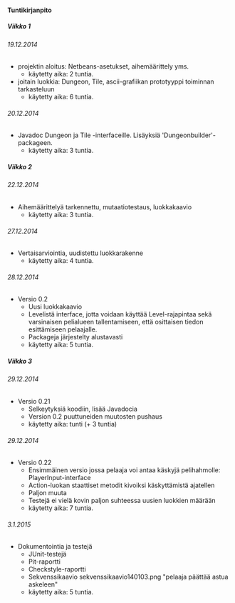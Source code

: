 ﻿#### Tuntikirjanpito##### Viikko 1###### 19.12.2014* projektin aloitus: Netbeans-asetukset, aihemäärittely yms.  * käytetty aika: 2 tuntia.* joitain luokkia: Dungeon, Tile, ascii-grafiikan prototyyppi toiminnan tarkasteluun  * käytetty aika: 6 tuntia.###### 20.12.2014* Javadoc Dungeon ja Tile -interfaceille. Lisäyksiä 'Dungeonbuilder'-packageen.  * käytetty aika: 3 tuntia.##### Viikko 2  ###### 22.12.2014* Aihemäärittelyä tarkennettu, mutaatiotestaus, luokkakaavio  * käytetty aika: 3 tuntia.  ###### 27.12.2014* Vertaisarviointia, uudistettu luokkarakenne  * käytetty aika: 4 tuntia.  ###### 28.12.2014* Versio 0.2  * Uusi luokkakaavio  * Levelistä interface, jotta voidaan käyttää Level-rajapintaa sekä varsinaisen pelialueen tallentamiseen, että osittaisen tiedon esittämiseen pelaajalle.  * Packageja järjestelty alustavasti  * käytetty aika: 5 tuntia.  ##### Viikko 3###### 29.12.2014* Versio 0.21  * Selkeytyksiä koodiin, lisää Javadocia  * Version 0.2 puuttuneiden muutosten pushaus  * käytetty aika: tunti (+ 3 tuntia)###### 29.12.2014* Versio 0.22  * Ensimmäinen versio jossa pelaaja voi antaa käskyjä pelihahmolle: PlayerInput-interface  * Action-luokan staattiset metodit kivoiksi käskyttämistä ajatellen  * Paljon muuta  * Testejä ei vielä kovin paljon suhteessa uusien luokkien määrään  * käytetty aika: 7 tuntia.  ###### 3.1.2015* Dokumentointia ja testejä	* JUnit-testejä	* Pit-raportti	* Checkstyle-raportti	* Sekvenssikaavio sekvenssikaavio140103.png "pelaaja päättää astua askeleen"	* käytetty aika: 5 tuntia.